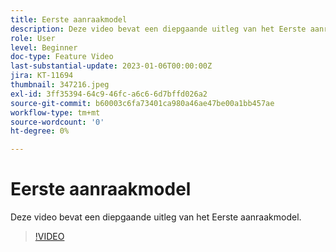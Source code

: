 ```yaml
---
title: Eerste aanraakmodel
description: Deze video bevat een diepgaande uitleg van het Eerste aanraakmodel.
role: User
level: Beginner
doc-type: Feature Video
last-substantial-update: 2023-01-06T00:00:00Z
jira: KT-11694
thumbnail: 347216.jpeg
exl-id: 3ff35394-64c9-46fc-a6c6-6d7bffd026a2
source-git-commit: b60003c6fa73401ca980a46ae47be00a1bb457ae
workflow-type: tm+mt
source-wordcount: '0'
ht-degree: 0%

---
```


# Eerste aanraakmodel

Deze video bevat een diepgaande uitleg van het Eerste aanraakmodel.

>[!VIDEO](https://video.tv.adobe.com/v/347216/?quality=12&learn=on)
